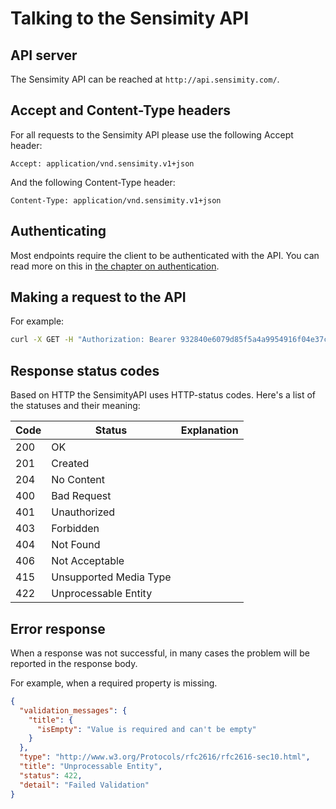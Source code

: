 # Talking to the Sensimity API

## API server
The Sensimity API can be reached at `http://api.sensimity.com/`.

## Accept and Content-Type headers
For all requests to the Sensimity API please use the following Accept header:
```
Accept: application/vnd.sensimity.v1+json
```

And the following Content-Type header:
```
Content-Type: application/vnd.sensimity.v1+json
```

## Authenticating
Most endpoints require the client to be authenticated with the API. You can read more on this in [the chapter on authentication](authentication.md).

## Making a request to the API
For example:
```sh
curl -X GET -H "Authorization: Bearer 932840e6079d85f5a4a9954916f04e37c8223cac" -H "Accept: application/vnd.sensimity.v1+json" -H "Content-Type: application/vnd.sensimity.v1+json" http://api.sensimity.com/v1/network/1/beacon
```

## Response status codes
Based on HTTP the SensimityAPI uses HTTP-status codes. Here's a list of the statuses and their meaning:

| Code | Status                 | Explanation |
|------|------------------------|-------------|
| 200  | OK                     |             |
| 201  | Created                |             |
| 204  | No Content             |             |
| 400  | Bad Request            |             |
| 401  | Unauthorized           |             |
| 403  | Forbidden              |             |
| 404  | Not Found              |             |
| 406  | Not Acceptable         |             |
| 415  | Unsupported Media Type |             |
| 422  | Unprocessable Entity   |             |

## Error response
When a response was not successful, in many cases the problem will be reported in the response body. 


For example, when a required property is missing.
```json
{
  "validation_messages": {
    "title": {
      "isEmpty": "Value is required and can't be empty"
    }
  },
  "type": "http://www.w3.org/Protocols/rfc2616/rfc2616-sec10.html",
  "title": "Unprocessable Entity",
  "status": 422,
  "detail": "Failed Validation"
}
```
